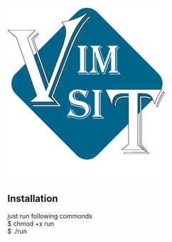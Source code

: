 ![Vim Logo](https://github.com/Tejasmote/Installation/blob/main/vim.png)

## Installation
just run following commonds                                                                                                                             
$ chmod +x run                                                                                                                                                     
$ ./run
